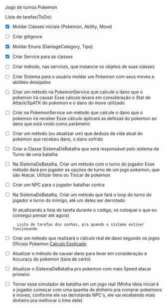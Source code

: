 Jogo de turnos Pokemon

Lista de tarefas(ToDo):

- [x] Moldar Classes iniciais (Pokemon, Ability, Move)

- [ ] Criar gitIgnore

- [x] Moldar Enuns (DamageCategory, Tipo)

- [x] Criar Service para as classes

- [ ] Criar método, nas services, que instancie os objetos de suas classes

- [ ] Criar Sistema para o usuário moldar um Pokemon com seus moves e abilities desejados

- [ ] Criar um método na PokemonService que calcule o dano que o pokemon irá causar
    Esse cálculo levará em consideração o Stat de Attack/SpATK do pokemon e o dano do move utilizado

- [ ] Criar na PokemonService um método que calcule o dano que o pokemon irá receber
    Esse cálculo aplicará as defesas do pokemon ao dano que está vindo como parâmetro

- [ ] Criar um método (ou atualizar um) que deduza da vida atual do pokemon que recebeu dano, o dano sofrido

- [ ] Criar a Classe SistemaDeBatalha que será responsável pelo sistema de Turno de uma batalha

- [ ] Na SistemaDeBatalha, Criar um método com o turno do jogador
    Esse método dará pro jogador as opções de turno de um jogo pokemon, que são Atacar, Utilizar itens ou Trocar de pokemon

- [ ] Criar um NPC para o jogador batalhar contra

- [ ] Na SistemaDeBatalha, Criar um método que fará o loop do turno do jogador e turno do inimigo, até um deles ser derrotado

  (Ir atualizando a lista de tarefa durante o código, só coloquei o que eu consegui pensar até agora)

    
        Lista de tarefas dos sonhos, pra quando o sistema estiver funcionando
- [ ] Criar um método que realizará o cálculo real de dano segundo os jogos Oficiais Pokemon
  [Calculo Explicado](https://www.pokemothim.net/2014/08/calculo-de-dano.html)
- [ ] Atualizar o método de causar dano para levar em consideração a Accuracy do pokemon (taxa de certo)
- [ ] Atualizar o SistemaDeBatalha pro pokemon com mais Speed atacar primeiro
- [ ] Tornar esse simulador de batalha em um jogo real
  (Minha ideia inicial é o jogador começar com uma quantia de dinheiro pra comprar pokemons e moves, conforme ele vai 
    derrotando NPC's, ele vai recebendo mais dinheiro pra melhorar o time dele)

